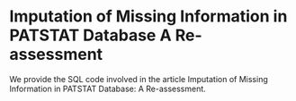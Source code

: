 # Imputation of Missing Information in PATSTAT Database A Re-assessment
 We provide the SQL code involved in the article Imputation of Missing Information in PATSTAT Database: A Re-assessment.
